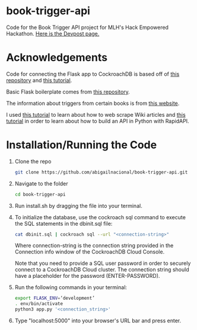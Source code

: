 # book-trigger-api
Code for the Book Trigger API project for MLH's Hack Empowered Hackathon. [Here is the Devpost page.](https://devpost.com/software/book-trigger-warnings-api)

# Acknowledgements
Code for connecting the Flask app to CockroachDB is based off of [this repository](https://github.com/cockroachlabs/example-app-python-sqlalchemy) and [this tutorial](https://www.cockroachlabs.com/docs/stable/build-a-python-app-with-cockroachdb-sqlalchemy.html).

Basic Flask boilerplate comes from [this repository](https://github.com/abigailnacional/flask-boilerplate).

The information about triggers from certain books is from [this website](https://booktriggerwarnings.com/).

I used [this tutorial](https://www.freecodecamp.org/news/scraping-wikipedia-articles-with-python/) to learn about how to web scrape Wiki articles and [this tutorial](https://rapidapi.com/blog/how-to-build-an-api-in-python/) in order to learn about how to build an API in Python with RapidAPI.

# Installation/Running the Code

1. Clone the repo
   ```sh
   git clone https://github.com/abigailnacional/book-trigger-api.git
   ```
2. Navigate to the folder
   ```sh
   cd book-trigger-api
   ```
3. Run install.sh by dragging the file into your terminal.

4. To initialize the database, use the cockroach sql command to execute the SQL statements in the dbinit.sql file:
   ```sh
   cat dbinit.sql | cockroach sql --url "<connection-string>"
   ```
   Where connection-string is the connection string provided in the Connection info window of the CockroachDB Cloud Console.

   Note that you need to provide a SQL user password in order to securely connect to a CockroachDB Cloud cluster. The connection string should have a placeholder for the password (ENTER-PASSWORD).

5. Run the following commands in your terminal:
   ```sh
   export FLASK_ENV=‘development’
   . env/bin/activate
   python3 app.py '<connection_string>'
   ```

6. Type "localhost:5000" into your browser's URL bar and press enter.
